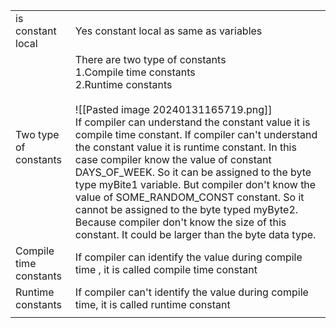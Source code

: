 |                        |                                                                                                                                                                                                                                                                                                                                                                                                                                                                                                                                                                                                                                            |
| ---------------------- | ------------------------------------------------------------------------------------------------------------------------------------------------------------------------------------------------------------------------------------------------------------------------------------------------------------------------------------------------------------------------------------------------------------------------------------------------------------------------------------------------------------------------------------------------------------------------------------------------------------------------------------------ |
| is constant local      | Yes constant local as same as variables                                                                                                                                                                                                                                                                                                                                                                                                                                                                                                                                                                                                    |
| Two type of constants  | There are two type of constants<br>1.Compile time constants<br>2.Runtime constants<br><br>![[Pasted image 20240131165719.png]]<br>If compiler can understand the constant value it is compile time constant. If compiler can't understand the  constant value it is runtime constant. In this case compiler know the value of constant DAYS_OF_WEEK. So it can be assigned to the byte type myBite1 variable. But compiler  don't know the value of SOME_RANDOM_CONST constant. So it cannot be assigned to the byte typed myByte2. Because compiler don't know the size of this constant. It could be larger than the byte data type.<br> |
| Compile time constants | If compiler can identify the value during compile time , it is called compile time constant                                                                                                                                                                                                                                                                                                                                                                                                                                                                                                                                                |
| Runtime constants      | If compiler can't identify the value during compile time, it is called runtime constant                                                                                                                                                                                                                                                                                                                                                                                                                                                                                                                                                    |
|                        |                                                                                                                                                                                                                                                                                                                                                                                                                                                                                                                                                                                                                                            |
